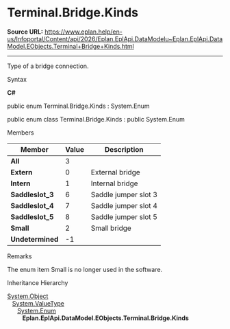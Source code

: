 # Terminal.Bridge.Kinds

**Source URL:** https://www.eplan.help/en-us/Infoportal/Content/api/2026/Eplan.EplApi.DataModelu~Eplan.EplApi.DataModel.EObjects.Terminal+Bridge+Kinds.html

---

Type of a bridge connection.

Syntax

**C#**



public enum Terminal.Bridge.Kinds : System.Enum

public enum class Terminal.Bridge.Kinds : public System.Enum


Members

| Member | Value | Description |
| --- | --- | --- |
| **All** | 3 |  |
| **Extern** | 0 | External bridge |
| **Intern** | 1 | Internal bridge |
| **Saddleslot\_3** | 6 | Saddle jumper slot 3 |
| **Saddleslot\_4** | 7 | Saddle jumper slot 4 |
| **Saddleslot\_5** | 8 | Saddle jumper slot 5 |
| **Small** | 2 | Small bridge |
| **Undetermined** | -1 |  |

Remarks

The enum item Small is no longer used in the software.

Inheritance Hierarchy

[System.Object](#)  
   [System.ValueType](#)  
      [System.Enum](#)  
         **Eplan.EplApi.DataModel.EObjects.Terminal.Bridge.Kinds**
